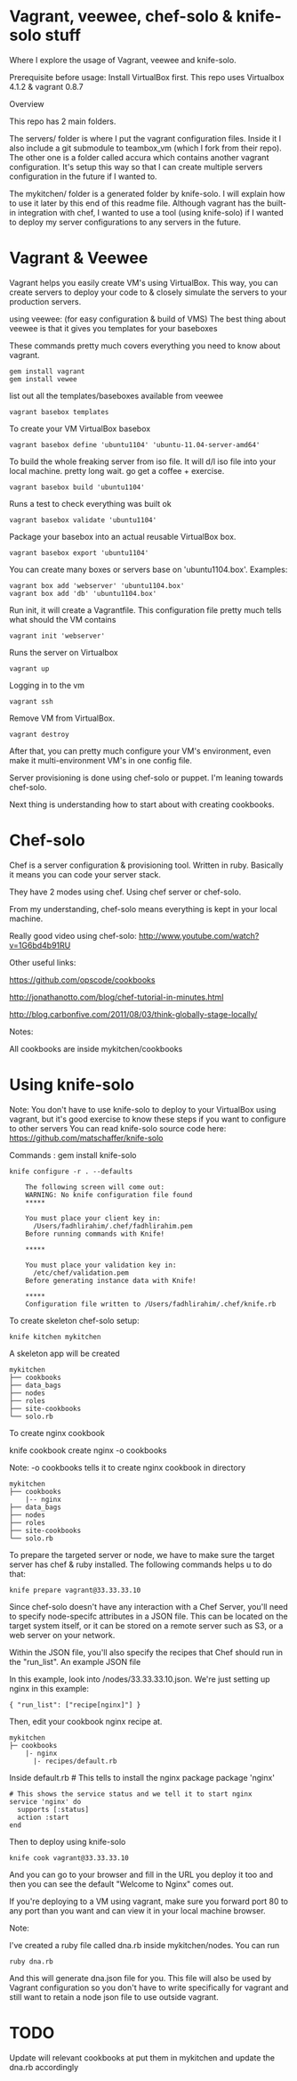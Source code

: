 Vagrant, veewee, chef-solo & knife-solo stuff
=================================
Where I explore the usage of Vagrant, veewee and knife-solo.

Prerequisite before usage: Install VirtualBox first. This repo uses Virtualbox 4.1.2 & vagrant 0.8.7

Overview

This repo has 2 main folders. 

  The servers/ folder is where I put the vagrant configuration files. Inside it I also include
a git submodule to teambox_vm (which I fork from their repo). The other one is a folder called accura which contains
another vagrant configuration. It's setup this way so that I can create multiple servers configuration in the future
if I wanted to.

  The mykitchen/ folder is a generated folder by knife-solo. I will explain how to use it later by this end of this readme file.
Although vagrant has the built-in integration with chef, I wanted to use a tool (using knife-solo) if I wanted to deploy
my server configurations to any servers in the future.



Vagrant & Veewee
===================

Vagrant helps you easily create VM's using VirtualBox. 
This way, you can create servers to deploy your code to & closely
simulate the servers to your production servers.

using veewee: (for easy configuration & build of VMS)
The best thing about veewee is that it gives you templates for your baseboxes

These commands pretty much covers everything you need to know about vagrant.

	gem install vagrant
	gem install vewee

list out all the templates/baseboxes available from veewee

	vagrant basebox templates

To create your VM VirtualBox basebox

	vagrant basebox define 'ubuntu1104' 'ubuntu-11.04-server-amd64'

To build the whole freaking server from iso file. It will d/l iso file into your local machine.
pretty long wait. go get a coffee + exercise.

	vagrant basebox build 'ubuntu1104'

Runs a test to check everything was built ok

	vagrant basebox validate 'ubuntu1104'

Package your basebox into an actual reusable VirtualBox box.

	vagrant basebox export 'ubuntu1104'

You can create many boxes or servers base on 'ubuntu1104.box'. Examples:

	vagrant box add 'webserver' 'ubuntu1104.box'
 	vagrant box add 'db' 'ubuntu1104.box'

Run init, it will create a Vagrantfile. This configuration file pretty much tells what should the VM contains

	vagrant init 'webserver'

Runs the server on Virtualbox
	
	vagrant up
 
Logging in to the vm

	vagrant ssh

Remove VM from VirtualBox.

	vagrant destroy



After that, you can pretty much configure your VM's environment,
even make it multi-environment VM's in one config file. 

Server provisioning is done using chef-solo or puppet. I'm leaning towards chef-solo.

Next thing is understanding how to start about with creating cookbooks.


Chef-solo
=============

Chef is a server configuration & provisioning tool. Written in ruby.
Basically it means you can code your server stack.

They have 2 modes using chef. Using chef server or chef-solo.

From my understanding, chef-solo means everything is kept in your local machine.

Really good video using chef-solo:
http://www.youtube.com/watch?v=1G6bd4b91RU

Other useful links:

https://github.com/opscode/cookbooks

http://jonathanotto.com/blog/chef-tutorial-in-minutes.html

http://blog.carbonfive.com/2011/08/03/think-globally-stage-locally/

Notes:

All cookbooks are inside mykitchen/cookbooks


Using knife-solo
================

Note: You don't have to use knife-solo to deploy to your VirtualBox using vagrant,
but it's good exercise to know these steps if you want to configure to other servers
You can read knife-solo source code here: https://github.com/matschaffer/knife-solo

Commands :
	gem install knife-solo
	

	knife configure -r . --defaults
	
		The following screen will come out:
		WARNING: No knife configuration file found
		*****

		You must place your client key in:
		  /Users/fadhlirahim/.chef/fadhlirahim.pem
		Before running commands with Knife!

		*****

		You must place your validation key in:
		  /etc/chef/validation.pem
		Before generating instance data with Knife!

		*****
		Configuration file written to /Users/fadhlirahim/.chef/knife.rb

To create skeleton chef-solo setup:

	knife kitchen mykitchen
	
A skeleton app will be created

	mykitchen
	├── cookbooks
	├── data_bags
	├── nodes
	├── roles
	├── site-cookbooks
	└── solo.rb
	
To create nginx cookbook

  knife cookbook create nginx -o cookbooks

Note: -o cookbooks tells it to create nginx cookbook in directory

	mykitchen
	├── cookbooks
		|-- nginx
	├── data_bags
	├── nodes
	├── roles
	├── site-cookbooks
	└── solo.rb

To prepare the targeted server or node, we have to make sure the 
target server has chef & ruby installed. The following commands helps u
to do that:

	knife prepare vagrant@33.33.33.10

Since chef-solo doesn't have any interaction with a Chef Server, 
you'll need to specify node-specifc attributes in a JSON file. This can 
be located on the target system itself, or it can be stored on a 
remote server such as S3, or a web server on your network.

Within the JSON file, you'll also specify the recipes that Chef should run 
in the "run_list". An example JSON file

In this example, look into /nodes/33.33.33.10.json. 
We're just setting up nginx in this example:

	{ "run_list": ["recipe[nginx]"] }

	
Then, edit your cookbook nginx recipe at.

	mykitchen
	├─ cookbooks
		|- nginx
		  |- recipes/default.rb

Inside default.rb
	# This tells to install the nginx package
	package 'nginx'
	
	# This shows the service status and we tell it to start nginx
	service 'nginx' do
	  supports [:status]
	  action :start
	end

	
Then to deploy using knife-solo

	knife cook vagrant@33.33.33.10
	
And you can go to your browser and fill in the URL you deploy it too
and then you can see the default "Welcome to Nginx" comes out.

If you're deploying to a VM using vagrant, make sure you forward port 80 to any
port than you want and can view it in your local machine browser.

Note:

I've created a ruby file called dna.rb inside mykitchen/nodes. You can run

	ruby dna.rb

And this will generate dna.json file for you. This file will also be used by Vagrant configuration so you don't have to write specifically for vagrant and still want to retain a node json file to use outside vagrant.



TODO
====
Update will relevant cookbooks at put them in mykitchen and update the dna.rb accordingly



